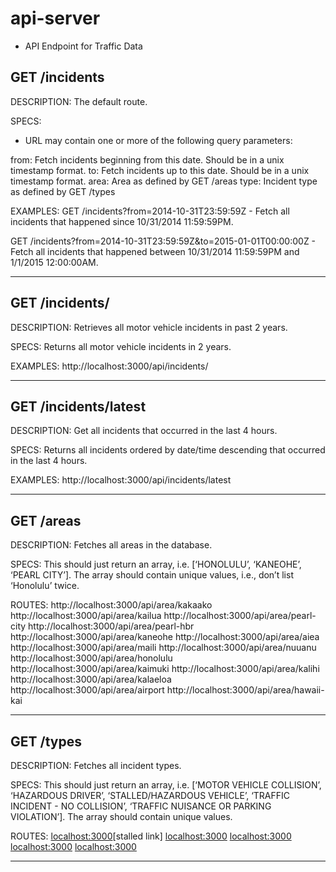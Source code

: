 # api-server

* API Endpoint for Traffic Data

## GET /incidents

DESCRIPTION:
The default route. 

SPECS:
* URL may contain one or more of the following query parameters:

from: Fetch incidents beginning from this date.  Should be in a unix timestamp format.
to: Fetch incidents up to this date.  Should be in a unix timestamp format.
area: Area as defined by GET /areas
type: Incident type as defined by GET /types

EXAMPLES:
GET /incidents?from=2014-10-31T23:59:59Z - Fetch all incidents that happened since 10/31/2014 11:59:59PM.

GET /incidents?from=2014-10-31T23:59:59Z&to=2015-01-01T00:00:00Z - Fetch all incidents that happened between 10/31/2014 11:59:59PM and 1/1/2015 12:00:00AM.

__________________________________________________________________________
## GET /incidents/

DESCRIPTION:
Retrieves all motor vehicle incidents in past 2 years.

SPECS:
Returns all motor vehicle incidents in 2 years.

EXAMPLES:
http://localhost:3000/api/incidents/
__________________________________________________________________________
## GET /incidents/latest

DESCRIPTION:
Get all incidents that occurred in the last 4 hours.

SPECS:
Returns all incidents ordered by date/time descending that occurred in the last 4 hours.

EXAMPLES:
http://localhost:3000/api/incidents/latest
__________________________________________________________________________
## GET /areas

DESCRIPTION:
Fetches all areas in the database.

SPECS:
This should just return an array, i.e. [‘HONOLULU’, ‘KANEOHE’, ‘PEARL CITY’].
The array should contain unique values, i.e., don’t list ‘Honolulu’ twice.

ROUTES:
http://localhost:3000/api/area/kakaako
http://localhost:3000/api/area/kailua
http://localhost:3000/api/area/pearl-city
http://localhost:3000/api/area/pearl-hbr
http://localhost:3000/api/area/kaneohe
http://localhost:3000/api/area/aiea
http://localhost:3000/api/area/maili
http://localhost:3000/api/area/nuuanu
http://localhost:3000/api/area/honolulu
http://localhost:3000/api/area/kaimuki
http://localhost:3000/api/area/kalihi
http://localhost:3000/api/area/kalaeloa
http://localhost:3000/api/area/airport
http://localhost:3000/api/area/hawaii-kai
__________________________________________________________________________
## GET /types

DESCRIPTION:
Fetches all incident types.

SPECS:
This should just return an array, i.e. [‘MOTOR VEHICLE COLLISION’, ‘HAZARDOUS DRIVER’, ‘STALLED/HAZARDOUS VEHICLE’, ‘TRAFFIC INCIDENT - NO COLLISION’, ‘TRAFFIC NUISANCE OR PARKING VIOLATION’].
The array should contain unique values.


ROUTES: 
[localhost:3000](http://localhost:3000/api/type/stalled)[stalled link]
[localhost:3000](http://localhost:3000/api/type/no-collision)
[localhost:3000](http://localhost:3000/api/type/nuisance-violation)
[localhost:3000](http://localhost:3000/api/type/collision)
[localhost:3000](http://localhost:3000/api/type/hazardous)

__________________________________________________________________________








